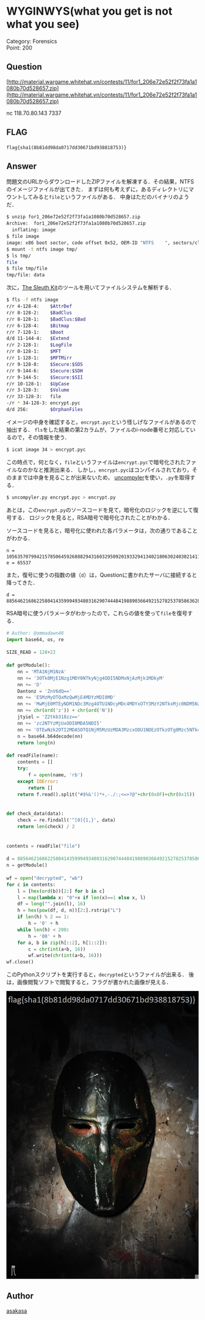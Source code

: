 # WYGINWYS(what you get is not what you see)
Category: Forensics  
Point: 200

## Question
[http://material.wargame.whitehat.vn/contests/11/for1_206e72e52f2f73fa1a1080b70d528657.zip](http://material.wargame.whitehat.vn/contests/11/for1_206e72e52f2f73fa1a1080b70d528657.zip)

nc 118.70.80.143 7337

## FLAG
`flag{sha1(8b81dd98da0717dd30671bd938818753)}`

## Answer
問題文のURLからダウンロードしたZIPファイルを解凍する．その結果，NTFSのイメージファイルが出てきた．
まずは何も考えずに，あるディレクトリにマウントしてみると`file`というファイルがある．
中身はただのバイナリのようだ．

```bash
$ unzip for1_206e72e52f2f73fa1a1080b70d528657.zip
Archive:  for1_206e72e52f2f73fa1a1080b70d528657.zip
  inflating: image
$ file image
image: x86 boot sector, code offset 0x52, OEM-ID "NTFS    ", sectors/cluster 8, reserved sectors 0, Media descriptor 0xf8, heads 255, hidden sectors 128, dos < 4.0 BootSector (0x0)
$ mount -t ntfs image tmp/
$ ls tmp/
file
$ file tmp/file
tmp/file: data
```

次に，[The Sleuth Kit](http://www.sleuthkit.org/sleuthkit)のツールを用いてファイルシステムを解析する．

```bash
$ fls -f ntfs image
r/r 4-128-4:    $AttrDef
r/r 8-128-2:    $BadClus
r/r 8-128-1:    $BadClus:$Bad
r/r 6-128-4:    $Bitmap
r/r 7-128-1:    $Boot
d/d 11-144-4:   $Extend
r/r 2-128-1:    $LogFile
r/r 0-128-1:    $MFT
r/r 1-128-1:    $MFTMirr
r/r 9-128-8:    $Secure:$SDS
r/r 9-144-6:    $Secure:$SDH
r/r 9-144-5:    $Secure:$SII
r/r 10-128-1:   $UpCase
r/r 3-128-3:    $Volume
r/r 33-128-3:   file
-/r * 34-128-3: encrypt.pyc
d/d 256:        $OrphanFiles
```

イメージの中身を確認すると，`encrypt.pyc`という怪しげなファイルがあるので抽出する．
`fls`をした結果の第2カラムが，ファイルのi-node番号と対応しているので，その情報を使う．

```bash
$ icat image 34 > encrypt.pyc
```

この時点で，何となく，`file`というファイルは`encrypt.pyc`で暗号化されたファイルなのかなと推測出来る．
しかし，`encrypt.pyc`はコンパイルされており，そのままでは中身を見ることが出来ないため，
[uncompyler](https://github.com/gstarnberger/uncompyle)を使い，`.py`を取得する．

```bash
$ uncompyler.py encrypt.pyc > encrypt.py
```

あとは，この`encrypt.py`のソースコードを見て，暗号化のロジックを逆にして復号する．
ロジックを見ると，RSA暗号で暗号化されたことがわかる．

ソースコードを見ると，暗号化に使われた各パラメータは，次の通りであることがわかる．
```
n = 105635707994215785064592688829431603295092019332941340218063024030214112435477388955472078061967366591274439713776563251824009429910796926009945639353007371855413993984379598868696195164099879394346788069941545731813097331015058786201697958822353538490747425524617437354269664766909763679684047454688278011031
e = 65537
```

また，復号に使うの指数の値（`d`）は，Questionに書かれたサーバに接続すると降ってきた．
```
d = 88564621686225804143599949348031629074448419889036649215278253785863628513354908121326408001477927349804924920474953757949280896835049634504821293313553289355709328104008395204711274370387211439046775523078243154006826451358656526662979651456823488028759120748152472580144809988367304986290600684644152983809
```

RSA暗号に使うパラメータがわかったので，これらの値を使って`file`を復号する．

```python
# Author: @ommadawn46
import base64, os, re

SIZE_READ = 128+22

def getModule():
    nn = 'MTA1NjM1NzA'
    nn += '3OTk0MjE1Nzg1MDY0NTkyNjg4ODI5NDMxNjAzMjk1MDkyM'
    nn += 'D'
    Dantonz = 'ZnV6dQ=='
    nn += 'E5MzMyOTQxMzQwMjE4MDYzMDI0MD'
    nn += 'MwMjE0MTEyNDM1NDc3Mzg4OTU1NDcyMDc4MDYxOTY3MzY2NTkxMjc0NDM5NzE'
    nn += chr(ord('z')) + chr(ord('N'))
    jtyiel = 'Z2tkb318zz=='
    nn += 'zc2NTYzMjUxODI0MDA5NDI5'
    nn += 'OTEwNzk2OTI2MDA5OTQ1NjM5MzUzMDA3MzcxODU1NDEzOTkzOTg0Mzc5NTk4ODY4Njk2MTk1MTY0MDk5ODc5Mzk0MzQ2Nzg4MDY5OTQxNTQ1NzMxODEzMDk3MzMxMDE1MDU4Nzg2MjAxNjk3OTU4ODIyMzUzNTM4NDkwNzQ3NDI1NTI0NjE3NDM3MzU0MjY5NjY0NzY2OTA5NzYzNjc5Njg0MDQ3NDU0Njg4Mjc4MDExMDMx'
    n = base64.b64decode(nn)
    return long(n)

def readFile(name):
    contents = []
    try:
        f = open(name, 'rb')
    except IOError:
        return []
    return f.read().split("#$%&'()*+,-./:;<=>?@"+chr(0x0F)+chr(0x15))


def check_data(data):
    check = re.findall('^[0]{1,}', data)
    return len(check) / 2


contents = readFile("file")

d = 88564621686225804143599949348031629074448419889036649215278253785863628513354908121326408001477927349804924920474953757949280896835049634504821293313553289355709328104008395204711274370387211439046775523078243154006826451358656526662979651456823488028759120748152472580144809988367304986290600684644152983809
n = getModule()

wf = open("decrypted", "wb")
for c in contents:
    l = [hex(ord(b))[2:] for b in c]
    l = map(lambda x: "0"+x if len(x)==1 else x, l)
    df = long("".join(l), 16)
    h = hex(pow(df, d, n))[2:].rstrip("L")
    if len(h) % 2 == 1:
        h = '0' + h
    while len(h) < 200:
        h = '00' + h
    for a, b in zip(h[::2], h[1::2]):
        c = chr(int(a+b, 16))
        wf.write(chr(int(a+b, 16)))
wf.close()
```

このPythonスクリプトを実行すると，`decrypted`というファイルが出来る．
後は，画像閲覧ソフトで閲覧すると，フラグが書かれた画像が見える．

![](./data/decrypted.jpg)

## Author
[asakasa](https://github.com/asakasa)
